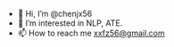 - 👋 Hi, I’m @chenjx56
- 👀 I’m interested in NLP, ATE.
- 📫 How to reach me xxfz56@gmail.com

<!---
chenjx56/chenjx56 is a ✨ special ✨ repository because its `README.md` (this file) appears on your GitHub profile.
You can click the Preview link to take a look at your changes.
--->
